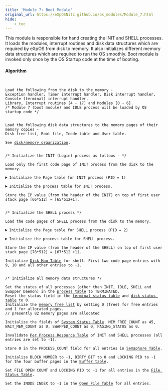 ```yaml
---
title: 'Module 7: Boot Module'
original_url: https://eXpOSNitc.github.io/os_modules/Module_7.html
hide:
    - toc
---
```


This module is responsible for hand creating the INIT and SHELL processes. It loads the modules, interrupt routines and disk data structures which are required by eXpOS from disk to memory. It also initializes different memory data structures which are required to run the OS smoothly. Boot module is invoked only once by the OS Startup code at the time of booting.

#### Algorithm

<pre><code>

Load the following from the disk to the memory - 
Exception handler, Timer interrupt handler, Disk interrupt handler, Console (terminal) interrupt handler, 
Library, Interrupt routines [4 - 17] and Modules [0 - 6]. 
/* Module 7 (boot module) and IDLE process will be loaded by OS startup code */


Load the following disk data structures to the memory pages of their memory copies - 
Disk free list, Root file, Inode table and User table.

See <a href="../../os-implementation/" target="_blank">disk/memory organization</a>.


/* Initialize the INIT (Login) process as follows - */

Load only the first code page of INIT process from the disk to the memory.

<details class="code-accordion"><summary>Initialize the Page table for INIT process (PID = 1)</summary>
    Use <a href="../../support-tools/constants/" target="_blank">PAGE_TABLE_BASE</a> + 20 as starting address for the page table of INIT process.
    Set the memory pages 63 and 64 for library entries in the <a href="../../os-design/process-table/#per-process-page-table" target="_blank">page table</a>. Set "0100" as auxiliary information for library pages. <!--the reference bit to 0, valid bit to 1, write bit to 0.-->
    Set the first code page entry to 65 (See <a href="../../os-implementation/" target="_blank">memory organization</a>) and auxiliary information for valid code pages as "0100". <!--Set valid bit to 1 and write bit to 0.-->  
    Set the first stack page entry to 66 and auxiliary information to "0110".<!--valid bit to 1, write bit to 1. Set second stack page entry to -1 and valid bit to 0.-->
    Set remaining code pages, remaining stack page and heap pages entries to -1 and auxiliary information to "0000".
</details>
<details class="code-accordion"><summary>Initialize the process table for INIT process.</summary>
    Initialize the fields of <a href="../../os-design/process-table/" target="_blank">process table</a> as - TICK as 0, PID as 1, USERID as 0, STATE as CREATED,
    USER AREA PAGE NUMBER as 77 (allocated from free user space), KPTR to 0, UPTR to 4096 (starting of first user stack page), 
    PTBR to PAGE_TABLE_BASE + 20 and PTLR as 10.
</details>
Store the IP value (from the header of the INIT) on top of first user stack page [66*512] = [65*512+1].


/* Initialize the SHELL process */

Load the code pages of SHELL process from the disk to the memory.

<details class="code-accordion"><summary>Initialize the Page table for SHELL process (PID = 2)</summary>
    Use <a href="../../support-tools/constants/" target="_blank">PAGE_TABLE_BASE</a> + 40 as starting address for the page table of SHELL process.
    Set the memory pages 63 and 64 for library entries in the <a href="../../os-design/process-table/#per-process-page-table" target="_blank">page table</a>.
    Set "0100" as auxiliary information for library pages. <!--the reference bit to 0, valid bit to 1, write bit to 0.-->
    Set the code page entries to 67 and 68 (See <a href="../../os-implementation/" target="_blank">memory organization</a>) and auxiliary information for valid code pages as "0100". <!--Set valid bit to 1 and write bit to 0.-->  
    Allocate two memory pages 78 and 79 for user stack.
    Set the two stack page entries to allocated memory pages and auxiliary information to "0110".<!--valid bit to 1, write bit to 1. Set second stack page entry to -1 and valid bit to 0.-->
    Set remaining code pages and heap pages entries to -1 and auxiliary information to "0000".
</details>
<details class="code-accordion"><summary>Initialize the process table for SHELL process.</summary>
    Initialize the fields of <a href="../../os-design/process-table/" target="_blank">process table</a> as - TICK as 0, PID as 2, USERID as 0, STATE as TERMINATED,
    USER AREA PAGE NUMBER as 80 (allocated from free user space), KPTR to 0, UPTR to 4096 (starting of first user stack page), 
    PTBR to PAGE_TABLE_BASE + 40 and PTLR as 10.
</details>
Store the IP value (from the header of the SHELL) on top of first user stack page [78*512] = [67*512 +1].    

Initialize <a href="../../os-design/process-table/#per-process-disk-map-table" target="_blank">Disk Map Table</a> for shell. First two code page entries with 9, 10 and all other entries to -1.


/* Initialize all memory data structures */

Set the states of all processes (other than INIT, IDLE, SHELL and Swapper Daemon) in the <a href="../../os-design/process-table/" target="_blank">process table</a> to TERMINATED.
Reset the status field in the <a href="../../os-design/mem-ds/#terminal-status-table" target="_blank">terminal status table</a> and <a href="../../os-design/mem-ds/#disk-status-table" target="_blank">disk status table</a> to 0.
Initialize the <a href="../../os-design/mem-ds/#memory-free-list" target="_blank">memory free list</a> by setting 0 (free) for free entries and 1 for allocated pages.
// presently 82 memory pages are allocated

Initialize the fields of <a href="../../os-design/mem-ds/#system-status-table" target="_blank">System Status Table</a>. MEM_FREE_COUNT as 45, WAIT_MEM_COUNT as 0, SWAPPED_COUNT as 0, PAGING_STATUS as 0.

Invalidate <a href="../../os-design/process-table/#per-process-resource-table" target="_blank">Per Process Resource Table</a> of INIT and SHELL processes (all entries are set to -1).

Store 0 in the PROCESS_COUNT field for all entries in <a href="../../os-design/mem-ds/#semaphore-table" target="_blank">Semaphore Table</a>.

Initialize BLOCK NUMBER to -1, DIRTY BIT to 0 and LOCKING PID to -1 for the four buffer pages in the <a href="../../os-design/mem-ds/#buffer-table" target="_blank">Buffer table</a>.

Set FILE OPEN COUNT and LOCKING PID to -1 for all entries in the <a href="../../os-design/mem-ds/#file-inode-status-table" target="_blank">File Status Table</a>. 

Set the INODE INDEX to -1 in the <a <a href="../../os-design/mem-ds/" target="_blank">Open File Table</a> for all entries.


</code></pre>
